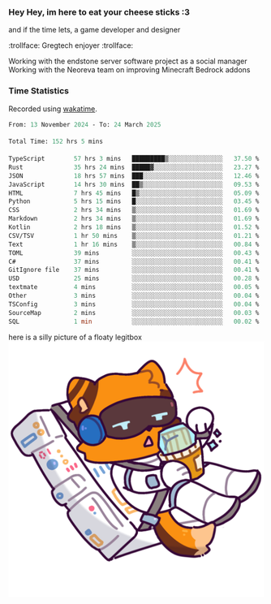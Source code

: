 ### Hey Hey, im here to eat your cheese sticks :3
and if the time lets, a game developer and designer

:trollface: Gregtech enjoyer :trollface:

Working with the endstone server software project as a social manager<br>
Working with the Neoreva team on improving Minecraft Bedrock addons

### Time Statistics
Recorded using [wakatime](https://wakatime.com).

<!--START_SECTION:waka-->

```ocaml
From: 13 November 2024 - To: 24 March 2025

Total Time: 152 hrs 5 mins

TypeScript        57 hrs 3 mins   █████████▒░░░░░░░░░░░░░░░   37.50 %
Rust              35 hrs 24 mins  █████▓░░░░░░░░░░░░░░░░░░░   23.27 %
JSON              18 hrs 57 mins  ███░░░░░░░░░░░░░░░░░░░░░░   12.46 %
JavaScript        14 hrs 30 mins  ██▒░░░░░░░░░░░░░░░░░░░░░░   09.53 %
HTML              7 hrs 45 mins   █▒░░░░░░░░░░░░░░░░░░░░░░░   05.09 %
Python            5 hrs 15 mins   █░░░░░░░░░░░░░░░░░░░░░░░░   03.45 %
CSS               2 hrs 34 mins   ▒░░░░░░░░░░░░░░░░░░░░░░░░   01.69 %
Markdown          2 hrs 34 mins   ▒░░░░░░░░░░░░░░░░░░░░░░░░   01.69 %
Kotlin            2 hrs 18 mins   ▒░░░░░░░░░░░░░░░░░░░░░░░░   01.52 %
CSV/TSV           1 hr 50 mins    ▒░░░░░░░░░░░░░░░░░░░░░░░░   01.21 %
Text              1 hr 16 mins    ▒░░░░░░░░░░░░░░░░░░░░░░░░   00.84 %
TOML              39 mins         ░░░░░░░░░░░░░░░░░░░░░░░░░   00.43 %
C#                37 mins         ░░░░░░░░░░░░░░░░░░░░░░░░░   00.41 %
GitIgnore file    37 mins         ░░░░░░░░░░░░░░░░░░░░░░░░░   00.41 %
USD               25 mins         ░░░░░░░░░░░░░░░░░░░░░░░░░   00.28 %
textmate          4 mins          ░░░░░░░░░░░░░░░░░░░░░░░░░   00.05 %
Other             3 mins          ░░░░░░░░░░░░░░░░░░░░░░░░░   00.04 %
TSConfig          3 mins          ░░░░░░░░░░░░░░░░░░░░░░░░░   00.04 %
SourceMap         2 mins          ░░░░░░░░░░░░░░░░░░░░░░░░░   00.03 %
SQL               1 min           ░░░░░░░░░░░░░░░░░░░░░░░░░   00.02 %
```

<!--END_SECTION:waka-->

here is a silly picture of a floaty legitbox
![Silly legitbox](goobernoback_lower.png)
